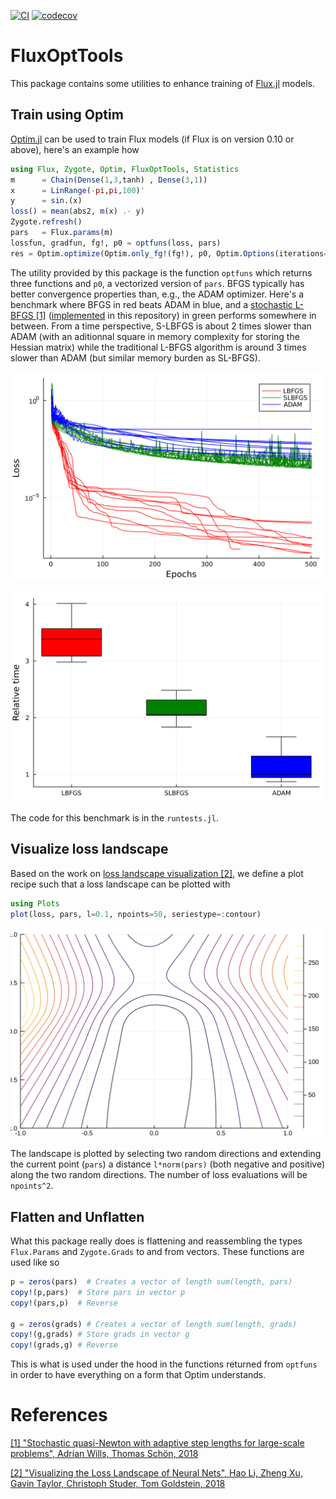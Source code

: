 [![CI](https://github.com/baggepinnen/FluxOptTools.jl/workflows/CI/badge.svg)](https://github.com/baggepinnen/FluxOptTools.jl/actions)
[![codecov](https://codecov.io/gh/baggepinnen/FluxOptTools.jl/branch/master/graph/badge.svg)](https://codecov.io/gh/baggepinnen/FluxOptTools.jl)

# FluxOptTools
This package contains some utilities to enhance training of [Flux.jl](https://github.com/FluxML/Flux.jl) models.
## Train using Optim
[Optim.jl](https://github.com/JuliaNLSolvers/Optim.jl) can be used to train Flux models (if Flux is on version 0.10 or above), here's an example how
```julia
using Flux, Zygote, Optim, FluxOptTools, Statistics
m      = Chain(Dense(1,3,tanh) , Dense(3,1))
x      = LinRange(-pi,pi,100)'
y      = sin.(x)
loss() = mean(abs2, m(x) .- y)
Zygote.refresh()
pars   = Flux.params(m)
lossfun, gradfun, fg!, p0 = optfuns(loss, pars)
res = Optim.optimize(Optim.only_fg!(fg!), p0, Optim.Options(iterations=1000, store_trace=true))
```
The utility provided by this package is the function `optfuns` which returns three functions and `p0`, a vectorized version of `pars`. BFGS typically has better convergence properties than, e.g., the ADAM optimizer. Here's a benchmark where BFGS in red beats ADAM in blue, and a [stochastic L-BFGS [1]](https://arxiv.org/abs/1802.04310) ([implemented](https://github.com/baggepinnen/FluxOptTools.jl/blob/master/src/SLBFGS.jl) in this repository) in green performs somewhere in between. From a time perspective, S-LBFGS is about 2 times slower than ADAM (with an aditionnal square in memory complexity for storing the Hessian matrix) while the traditional L-BFGS algorithm is around 3 times slower than ADAM (but similar memory burden as SL-BFGS).

![losses](figs/losses.svg)

![times](figs/times.svg)

The code for this benchmark is in the `runtests.jl`.

## Visualize loss landscape
Based on the work on [loss landscape visualization [2]](https://arxiv.org/abs/1712.09913), we define a plot recipe such that a loss landscape can be plotted with
```julia
using Plots
plot(loss, pars, l=0.1, npoints=50, seriestype=:contour)
```
![landscape](figs/landscape.svg)

The landscape is plotted by selecting two random directions and extending the current point (`pars`) a distance `l*norm(pars)` (both negative and positive) along the two random directions. The number of loss evaluations will be `npoints^2`.


## Flatten and Unflatten
What this package really does is flattening and reassembling the types `Flux.Params` and `Zygote.Grads` to and from vectors. These functions are used like so
```julia
p = zeros(pars)  # Creates a vector of length sum(length, pars)
copy!(p,pars)  # Store pars in vector p
copy!(pars,p)  # Reverse

g = zeros(grads) # Creates a vector of length sum(length, grads)
copy!(g,grads) # Store grads in vector g
copy!(grads,g) # Reverse
```
This is what is used under the hood in the functions returned from `optfuns` in order to have everything on a form that Optim understands.


# References
[[1] "Stochastic quasi-Newton with adaptive step lengths for large-scale problems", Adrian Wills, Thomas Schön, 2018](https://arxiv.org/abs/1802.04310)

[[2] "Visualizing the Loss Landscape of Neural Nets", Hao Li, Zheng Xu, Gavin Taylor, Christoph Studer, Tom Goldstein, 2018](https://arxiv.org/abs/1712.09913)
